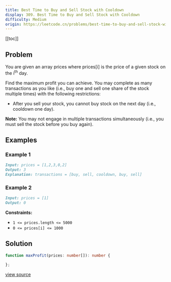 ```yaml
---
title: Best Time to Buy and Sell Stock with Cooldown
display: 309. Best Time to Buy and Sell Stock with Cooldown
difficulty: Medium
origin: https://leetcode.cn/problems/best-time-to-buy-and-sell-stock-with-cooldown
---
```


[[toc]]

## Problem

You are given an array prices where prices[i] is the price of a given stock on the i<sup>th</sup> day.

Find the maximum profit you can achieve. You may complete as many transactions as you like (i.e., buy one and sell one share of the stock multiple times) with the following restrictions:

- After you sell your stock, you cannot buy stock on the next day (i.e., cooldown one day).

**Note:** You may not engage in multiple transactions simultaneously (i.e., you must sell the stock before you buy again).

## Examples

### Example 1

```md
Input: prices = [1,2,3,0,2]
Output: 3
Explanation: transactions = [buy, sell, cooldown, buy, sell]
```

### Example 2

```md
Input: prices = [1]
Output: 0
```

**Constraints:**

- <code>1 &lt;= prices.length &lt;= 5000</code>
- <code>0 &lt;= prices[i] &lt;= 1000</code>

## Solution

```ts
function maxProfit(prices: number[]): number {

};
```

[view source](https://leetcode.cn/problems/best-time-to-buy-and-sell-stock-with-cooldown)
